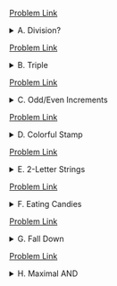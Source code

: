 [Problem Link](https://codeforces.com/contest/1669/problem/A)

<details><summary>A. Division?</summary>

![](https://github.com/archishmanghos/code-images/blob/master/Codeforces/784/A.png)

</details>


[Problem Link](https://codeforces.com/contest/1669/problem/B)

<details><summary>B. Triple</summary>

![](https://github.com/archishmanghos/code-images/blob/master/Codeforces/784/B.png)

</details>



[Problem Link](https://codeforces.com/contest/1669/problem/C)

<details><summary>C. Odd/Even Increments</summary>

![](https://github.com/archishmanghos/code-images/blob/master/Codeforces/784/C.png)

</details>


[Problem Link](https://codeforces.com/contest/1669/problem/D)

<details><summary>D. Colorful Stamp</summary>

![](https://github.com/archishmanghos/code-images/blob/master/Codeforces/784/D.png)

</details>



[Problem Link](https://codeforces.com/contest/1669/problem/E)

<details><summary>E. 2-Letter Strings</summary>

![](https://github.com/archishmanghos/code-images/blob/master/Codeforces/784/E.png)

</details>



[Problem Link](https://codeforces.com/contest/1669/problem/F)

<details><summary>F. Eating Candies</summary>

![](https://github.com/archishmanghos/code-images/blob/master/Codeforces/784/F.png)

</details>



[Problem Link](https://codeforces.com/contest/1669/problem/G)

<details><summary>G. Fall Down</summary>

![](https://github.com/archishmanghos/code-images/blob/master/Codeforces/784/G.png)

</details>



[Problem Link](https://codeforces.com/contest/1669/problem/H)

<details><summary>H. Maximal AND</summary>

![](https://github.com/archishmanghos/code-images/blob/master/Codeforces/784/H.png)

</details>
